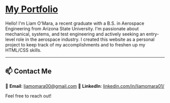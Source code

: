 #  [**My Portfolio**](https://liamomara.github.io/Portfolio/)

Hello! I'm Liam O'Mara, a recent graduate with a B.S. in Aerospace Engineering from Arizona State University. I'm passionate about mechanical, systems, and test engineering and actively seeking an entry-level role in the aerospace industry. I created this website as a personal project to keep track of my accomplishments and to freshen up my HTML/CSS skills.

---

## 📫 Contact Me

📧 **Email**: [liamomara00@gmail.com](mailto:liamomara00@gmail.com)
💼 **LinkedIn**: [linkedin.com/in/liamomara01/](https://www.linkedin.com/in/liamomara01/)

Feel free to reach out! 
